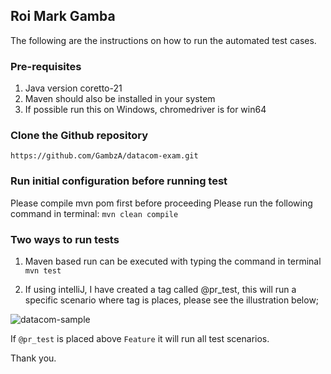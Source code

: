 ## Roi Mark Gamba 
The following are the instructions on how to run
the automated test cases.

### Pre-requisites
1. Java version coretto-21
2. Maven should also be installed in your system
3. If possible run this on Windows, chromedriver is for win64

### Clone the Github repository
``https://github.com/GambzA/datacom-exam.git``

### Run initial configuration before running test
Please compile mvn pom first before proceeding
Please run the following command in terminal:
``mvn clean compile``

### Two ways to run tests
1. Maven based run can be executed with typing the command in terminal
``mvn test``

2. If using intelliJ, I have created a tag called @pr_test, this will run a specific scenario where tag is places, please see the illustration below;

![datacom-sample](https://github.com/user-attachments/assets/775b5bba-a65c-4cfb-95fd-6839fba93eef)

If `@pr_test` is placed above `Feature` it will run all test scenarios.


Thank you.
